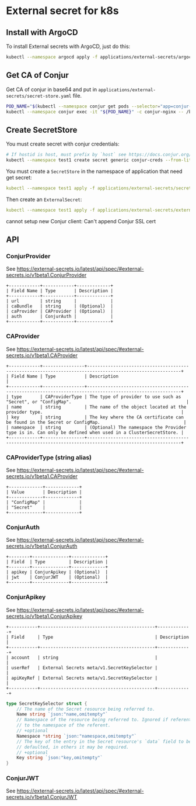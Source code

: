 # External secret for k8s

## Install with ArgoCD

To install External secrets with ArgoCD, just do this:
```sh
kubectl --namespace argocd apply -f applications/external-secrets/argocd.yaml
```

## Get CA of Conjur

Get CA of conjur in base64 and put in `applications/external-secrets/secret-store.yaml` file.
```sh
POD_NAME="$(kubectl --namespace conjur get pods --selector="app=conjur-oss" -o jsonpath='{.items[0].metadata.name}')"
kubectl --namespace conjur exec -it "${POD_NAME}" -c conjur-nginx -- /bin/sh -c "cat /opt/conjur/etc/ssl/ca/tls.crt | base64 --wrap=0"
```
## Create SecretStore

You must create secret with conjur credentials:
```sh
# If hostid is host, must prefix by `host` see https://docs.conjur.org/Latest/en/Content/Developer/Conjur_API_Authenticate.htm#URIParameters
kubectl --namespace test1 create secret generic conjur-creds --from-literal=hostid=host/BotApp/myDemoApp --from-literal=apikey=xwqfgjwd9v5p2x9416827r6agq1an4f3n2j2sr4w29tw1691k67rf2
```

You must create a `SecretStore` in the namespace of application that need get secret:
```yaml
kubectl --namespace test1 apply -f applications/external-secrets/secret-store.yaml
```

Then  create an `ExternalSecret`: 
```yaml
kubectl --namespace test1 apply -f applications/external-secrets/external-secret.yaml
```

cannot setup new Conjur client: Can't append Conjur SSL cert 

## API

### ConjurProvider

See https://external-secrets.io/latest/api/spec/#external-secrets.io/v1beta1.ConjurProvider
```
+------------+------------+-------------+
| Field Name | Type       | Description |
+------------+------------+-------------+
| url        | string     |             |
| caBundle   | string     | (Optional)  |
| caProvider | CAProvider | (Optional)  |
| auth       | ConjurAuth |             |
+------------+------------+-------------+
```

### CAProvider

See https://external-secrets.io/latest/api/spec/#external-secrets.io/v1beta1.CAProvider
```
+------------+----------------+----------------------------------------------------------------------------------------------------------+
| Field Name | Type           | Description                                                                                              |
+------------+----------------+----------------------------------------------------------------------------------------------------------+
| type       | CAProviderType | The type of provider to use such as "Secret", or "ConfigMap".                                            |
| name       | string         | The name of the object located at the provider type.                                                     |
| key        | string         | The key where the CA certificate can be found in the Secret or ConfigMap.                                |
| namespace  | string         | (Optional) The namespace the Provider type is in. Can only be defined when used in a ClusterSecretStore. |
+------------+----------------+----------------------------------------------------------------------------------------------------------+
```

### CAProviderType (string alias)

See https://external-secrets.io/latest/api/spec/#external-secrets.io/v1beta1.CAProvider
```
+-------------+-------------+
| Value       | Description |
+-------------+-------------+
| "ConfigMap" |             |
| "Secret"    |             |
+-------------+-------------+
```

### ConjurAuth

See https://external-secrets.io/latest/api/spec/#external-secrets.io/v1beta1.ConjurAuth

```
+--------+--------------+-------------+
| Field  | Type         | Description |
+--------+--------------+-------------+
| apikey | ConjurApikey | (Optional)  |
| jwt    | ConjurJWT    | (Optional)  |
+--------+--------------+-------------+
```

### ConjurApikey

See https://external-secrets.io/latest/api/spec/#external-secrets.io/v1beta1.ConjurApikey
```
+-----------+--------------------------------------------+-------------+
| Field     | Type                                       | Description |
+-----------+--------------------------------------------+-------------+
| account   | string                                     |             |
| userRef   | External Secrets meta/v1.SecretKeySelector |             |
| apiKeyRef | External Secrets meta/v1.SecretKeySelector |             |
+-----------+--------------------------------------------+-------------+
```

```go
type SecretKeySelector struct {
	// The name of the Secret resource being referred to.
	Name string `json:"name,omitempty"`
	// Namespace of the resource being referred to. Ignored if referent is not cluster-scoped. cluster-scoped defaults
	// to the namespace of the referent.
	// +optional
	Namespace *string `json:"namespace,omitempty"`
	// The key of the entry in the Secret resource's `data` field to be used. Some instances of this field may be
	// defaulted, in others it may be required.
	// +optional
	Key string `json:"key,omitempty"`
}
```

### ConjurJWT

See https://external-secrets.io/latest/api/spec/#external-secrets.io/v1beta1.ConjurJWT
